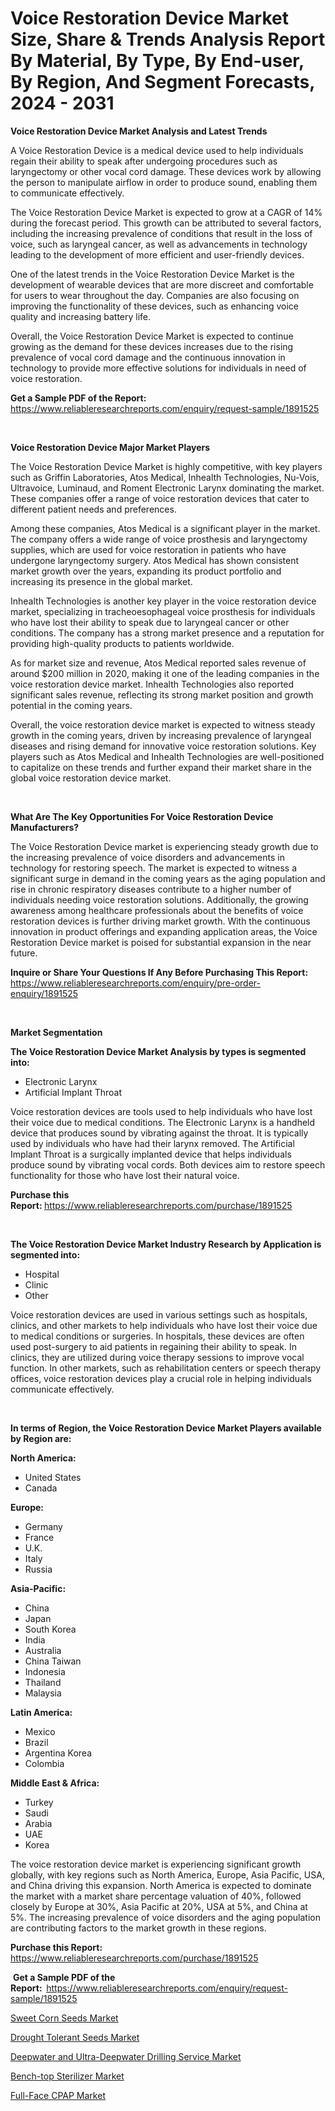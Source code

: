 <p><h1>Voice Restoration Device Market Size, Share & Trends Analysis Report By Material, By Type, By End-user, By Region, And Segment Forecasts, 2024 - 2031</h1></p><p><strong>Voice Restoration Device Market Analysis and Latest Trends</strong></p>
<p><p>A Voice Restoration Device is a medical device used to help individuals regain their ability to speak after undergoing procedures such as laryngectomy or other vocal cord damage. These devices work by allowing the person to manipulate airflow in order to produce sound, enabling them to communicate effectively.</p><p>The Voice Restoration Device Market is expected to grow at a CAGR of 14% during the forecast period. This growth can be attributed to several factors, including the increasing prevalence of conditions that result in the loss of voice, such as laryngeal cancer, as well as advancements in technology leading to the development of more efficient and user-friendly devices.</p><p>One of the latest trends in the Voice Restoration Device Market is the development of wearable devices that are more discreet and comfortable for users to wear throughout the day. Companies are also focusing on improving the functionality of these devices, such as enhancing voice quality and increasing battery life.</p><p>Overall, the Voice Restoration Device Market is expected to continue growing as the demand for these devices increases due to the rising prevalence of vocal cord damage and the continuous innovation in technology to provide more effective solutions for individuals in need of voice restoration.</p></p>
<p><strong>Get a Sample PDF of the Report:&nbsp;</strong> <a href="https://www.reliableresearchreports.com/enquiry/request-sample/1891525">https://www.reliableresearchreports.com/enquiry/request-sample/1891525</a></p>
<p>&nbsp;</p>
<p><strong>Voice Restoration Device Major Market Players</strong></p>
<p><p>The Voice Restoration Device Market is highly competitive, with key players such as Griffin Laboratories, Atos Medical, Inhealth Technologies, Nu-Vois, Ultravoice, Luminaud, and Roment Electronic Larynx dominating the market. These companies offer a range of voice restoration devices that cater to different patient needs and preferences.</p><p>Among these companies, Atos Medical is a significant player in the market. The company offers a wide range of voice prosthesis and laryngectomy supplies, which are used for voice restoration in patients who have undergone laryngectomy surgery. Atos Medical has shown consistent market growth over the years, expanding its product portfolio and increasing its presence in the global market.</p><p>Inhealth Technologies is another key player in the voice restoration device market, specializing in tracheoesophageal voice prosthesis for individuals who have lost their ability to speak due to laryngeal cancer or other conditions. The company has a strong market presence and a reputation for providing high-quality products to patients worldwide.</p><p>As for market size and revenue, Atos Medical reported sales revenue of around $200 million in 2020, making it one of the leading companies in the voice restoration device market. Inhealth Technologies also reported significant sales revenue, reflecting its strong market position and growth potential in the coming years.</p><p>Overall, the voice restoration device market is expected to witness steady growth in the coming years, driven by increasing prevalence of laryngeal diseases and rising demand for innovative voice restoration solutions. Key players such as Atos Medical and Inhealth Technologies are well-positioned to capitalize on these trends and further expand their market share in the global voice restoration device market.</p></p>
<p>&nbsp;</p>
<p><strong>What Are The Key Opportunities For Voice Restoration Device Manufacturers?</strong></p>
<p><p>The Voice Restoration Device market is experiencing steady growth due to the increasing prevalence of voice disorders and advancements in technology for restoring speech. The market is expected to witness a significant surge in demand in the coming years as the aging population and rise in chronic respiratory diseases contribute to a higher number of individuals needing voice restoration solutions. Additionally, the growing awareness among healthcare professionals about the benefits of voice restoration devices is further driving market growth. With the continuous innovation in product offerings and expanding application areas, the Voice Restoration Device market is poised for substantial expansion in the near future.</p></p>
<p><strong>Inquire or Share Your Questions If Any Before Purchasing This Report:</strong> <a href="https://www.reliableresearchreports.com/enquiry/pre-order-enquiry/1891525">https://www.reliableresearchreports.com/enquiry/pre-order-enquiry/1891525</a></p>
<p>&nbsp;</p>
<p><strong>Market Segmentation</strong></p>
<p><strong>The Voice Restoration Device Market Analysis by types is segmented into:</strong></p>
<p><ul><li>Electronic Larynx</li><li>Artificial Implant Throat</li></ul></p>
<p><p>Voice restoration devices are tools used to help individuals who have lost their voice due to medical conditions. The Electronic Larynx is a handheld device that produces sound by vibrating against the throat. It is typically used by individuals who have had their larynx removed. The Artificial Implant Throat is a surgically implanted device that helps individuals produce sound by vibrating vocal cords. Both devices aim to restore speech functionality for those who have lost their natural voice.</p></p>
<p><strong>Purchase this Report:&nbsp;</strong><a href="https://www.reliableresearchreports.com/purchase/1891525">https://www.reliableresearchreports.com/purchase/1891525</a></p>
<p>&nbsp;</p>
<p><strong>The Voice Restoration Device Market Industry Research by Application is segmented into:</strong></p>
<p><ul><li>Hospital</li><li>Clinic</li><li>Other</li></ul></p>
<p><p>Voice restoration devices are used in various settings such as hospitals, clinics, and other markets to help individuals who have lost their voice due to medical conditions or surgeries. In hospitals, these devices are often used post-surgery to aid patients in regaining their ability to speak. In clinics, they are utilized during voice therapy sessions to improve vocal function. In other markets, such as rehabilitation centers or speech therapy offices, voice restoration devices play a crucial role in helping individuals communicate effectively.</p></p>
<p>&nbsp;</p>
<p><strong>In terms of Region, the Voice Restoration Device Market Players available by Region are:</strong></p>
<p>
    <p> <strong> North America: </strong>
        <ul>
            <li>United States</li>
            <li>Canada</li>
        </ul>
        </p> 
    <p> <strong> Europe: </strong>
        <ul>
            <li>Germany</li>
            <li>France</li>
            <li>U.K.</li>
            <li>Italy</li>
            <li>Russia</li>
        </ul>
        </p> 
    <p> <strong> Asia-Pacific: </strong>
        <ul>
            <li>China</li>
            <li>Japan</li>
            <li>South Korea</li>
            <li>India</li>
            <li>Australia</li>
            <li>China Taiwan</li>
            <li>Indonesia</li>
            <li>Thailand</li>
            <li>Malaysia</li>
        </ul>
        </p> 
    <p> <strong> Latin America: </strong>
        <ul>
            <li>Mexico</li>
            <li>Brazil</li>
            <li>Argentina Korea</li>
            <li>Colombia</li>
        </ul>
        </p> 
    <p> <strong> Middle East & Africa: </strong>
        <ul>
            <li>Turkey</li>
            <li>Saudi</li>
            <li>Arabia</li>
            <li>UAE</li>
            <li>Korea</li>
        </ul>
    </p>
    </p>
<p><p>The voice restoration device market is experiencing significant growth globally, with key regions such as North America, Europe, Asia Pacific, USA, and China driving this expansion. North America is expected to dominate the market with a market share percentage valuation of 40%, followed closely by Europe at 30%, Asia Pacific at 20%, USA at 5%, and China at 5%. The increasing prevalence of voice disorders and the aging population are contributing factors to the market growth in these regions.</p></p>
<p><strong>Purchase this Report: </strong><a href="https://www.reliableresearchreports.com/purchase/1891525">https://www.reliableresearchreports.com/purchase/1891525</a></p>
<p>&nbsp;<strong>Get a Sample PDF of the Report:&nbsp;&nbsp;</strong><a href="https://www.reliableresearchreports.com/enquiry/request-sample/1891525">https://www.reliableresearchreports.com/enquiry/request-sample/1891525</a></p>
<p><strong></strong></p>
<p><p><a href="https://view.publitas.com/reportprime-1/sweet-corn-seeds-market-provides-detailed-segmentation-of-this-market-based-on-type-application-and-region-and-forecast-for-the-period-from-2024-2031/">Sweet Corn Seeds Market</a></p><p><a href="https://view.publitas.com/reportprime-1/insights-into-drought-tolerant-seeds-market-size-analysing-market-share-trends-and-growth-from-2024-to-2031/">Drought Tolerant Seeds Market</a></p><p><a href="https://github.com/nicoletavirag/Market-Research-Report-List-2/blob/main/deepwater-and-ultra-deepwater-drilling-service-market.md">Deepwater and Ultra-Deepwater Drilling Service Market</a></p><p><a href="https://metal-farmhouse-e95.notion.site/Bench-top-Sterilizer-Market-Size-and-Examines-its-Market-Scope-with-a-Primary-Focus-on-Growth-Oppo-cbbce27a5eab472f966faf5428c5b22d">Bench-top Sterilizer Market</a></p><p><a href="https://circular-yam-9b9.notion.site/Global-Full-Face-CPAP-Market-Size-and-Market-Trends-Insights-and-Projections-from-2024-to-2031-60107a05536f4f6dbccb70fcb8e6d82a">Full-Face CPAP Market</a></p></p>